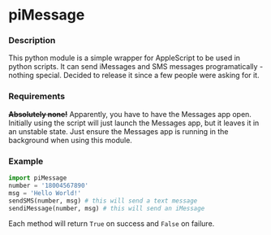 # piMessage
### Description
This python module is a simple wrapper for AppleScript to be used in python scripts. It can send iMessages and SMS messages programatically - nothing special. Decided to release it since a few people were asking for it.

### Requirements
~~__Absolutely none!__~~ Apparently, you have to have the Messages app open. Initially using the script will just launch the Messages app, but it leaves it in an unstable state. Just ensure the Messages app is running in the background when using this module.

### Example
```python
import piMessage
number = '18004567890'
msg = 'Hello World!'
sendSMS(number, msg) # this will send a text message
sendiMessage(number, msg) # this will send an iMessage
```
Each method will return ```True``` on success and ```False``` on failure.
